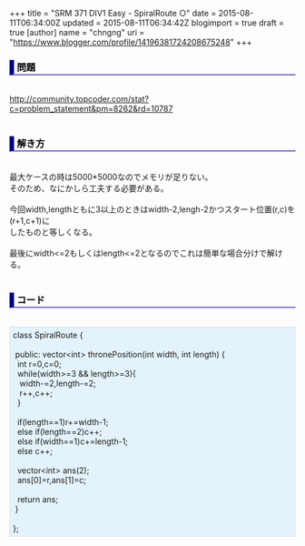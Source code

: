 +++
title = "SRM 371 DIV1 Easy - SpiralRoute ○"
date = 2015-08-11T06:34:00Z
updated = 2015-08-11T06:34:42Z
blogimport = true
draft = true
[author]
	name = "chngng"
	uri = "https://www.blogger.com/profile/14196381724208675248"
+++

<div dir="ltr" style="text-align: left;" trbidi="on"><h3 style="border-bottom: 2px solid slateblue; border-left: 8px solid navy; color: black; padding: 0px 0px 1px 5px;">問題 <br /></h3><br /><a href="http://community.topcoder.com/stat?c=problem_statement&amp;pm=8262&amp;rd=10787" target="_blank">http://community.topcoder.com/stat?c=problem_statement&amp;pm=8262&amp;rd=10787</a><br /><br /><h3 style="border-bottom: 2px solid slateblue; border-left: 8px solid navy; color: black; padding: 0px 0px 1px 5px;">解き方 </h3><br />最大ケースの時は5000*5000なのでメモリが足りない。<br />そのため、なにかしら工夫する必要がある。<br /><br />今回width,lengthともに3以上のときはwidth-2,lengh-2かつスタート位置(r,c)を(r+1,c+1)に<br />したものと等しくなる。<br /><br />最後にwidth&lt;=2もしくはlength&lt;=2となるのでこれは簡単な場合分けで解ける。<br /><br /><h3 style="border-bottom: 2px solid slateblue; border-left: 8px solid navy; color: black; padding: 0px 0px 1px 5px;">コード </h3><br /><div style="background-color: #e3f2fb; border: 1px dotted #CCCCCC; padding: 5px;">class SpiralRoute {<br /><br /><span class="Apple-tab-span" style="white-space: pre;"> </span>public: vector&lt;int&gt; thronePosition(int width, int length) {<br /><span class="Apple-tab-span" style="white-space: pre;">  </span>int r=0,c=0;<br /><span class="Apple-tab-span" style="white-space: pre;">  </span>while(width&gt;=3 &amp;&amp; length&gt;=3){<br /><span class="Apple-tab-span" style="white-space: pre;">   </span>width-=2,length-=2;<br /><span class="Apple-tab-span" style="white-space: pre;">   </span>r++,c++;<br /><span class="Apple-tab-span" style="white-space: pre;">  </span>}<br /><br /><span class="Apple-tab-span" style="white-space: pre;">  </span>if(length==1)r+=width-1;<br /><span class="Apple-tab-span" style="white-space: pre;">  </span>else if(length==2)c++;<br /><span class="Apple-tab-span" style="white-space: pre;">  </span>else if(width==1)c+=length-1;<br /><span class="Apple-tab-span" style="white-space: pre;">  </span>else c++;<br /><br /><span class="Apple-tab-span" style="white-space: pre;">  </span>vector&lt;int&gt; ans(2);<br /><span class="Apple-tab-span" style="white-space: pre;">  </span>ans[0]=r,ans[1]=c;<br /><br /><span class="Apple-tab-span" style="white-space: pre;">  </span>return ans;<br /><span class="Apple-tab-span" style="white-space: pre;"> </span>}<br /><br />};</div></div>
